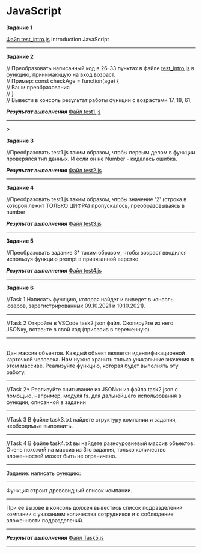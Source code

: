 # JavaScript
**Задание 1**

[Файл test_intro.js](https://github.com/narshinova/JavaScript#:~:text=last%20month-,test_intro.js,-Rename%20file) Introduction JavaScript<hr>

**Задание 2**

// Преобразовать написанный код в 26-33 пунктах в файле [test_intro.js](https://github.com/narshinova/JavaScript#:~:text=last%20month-,test_intro.js,-Rename%20file) в функцию, принимающую на вход возраст.<br>
// Пример: const checkAge = function(age) {<br>
// Ваши преобразования<br>
// }<br>
// Вывести в консоль результат работы функции с возрастами 17, 18, 61,<br>

***Результат выполнения***
[Файл test1.js](https://github.com/narshinova/JavaScript/blob/main/test1.js)<hr>                                                                       >

**Задание 3**

//Преобразовать test1.js таким образом, чтобы первым делом в функции проверялся тип данных. И если он не Number - кидалась ошибка.

***Результат выполнения***
[Файл test2.js](https://github.com/narshinova/JavaScript/blob/main/test2.js)<hr>   

**Задание 4**

//Преобразовать test1.js таким образом, чтобы значение '2' (строка в которой лежит ТОЛЬКО ЦИФРА) пропускалось, преобразовываясь в number

***Результат выполнения***
[Файл test3.js](https://github.com/narshinova/JavaScript/blob/main/test3.js)<hr>   

**Задание 5**

//Преобразовать задание 3* таким образом, чтобы возраст вводился используя функцию prompt в привязанной верстке

***Результат выполнения***
[Файл test4.js](https://github.com/narshinova/JavaScript/blob/main/test4.js)<hr> 


**Задание 6**

//Task 1.Написать функцию, которая найдет и выведет в консоль юзеров, зарегистрированных 09.10.2021 и 10.10.2021).<hr>
//Task 2 Откройте в VSCode task2.json файл. Скопируйте из него JSONку, вставьте в свой код (присвоив в переменную).<hr>     
  Дан массив объектов. Каждый объект является идентификационной карточкой человека. Нам нужно хранить только уникальные значения в этом массиве. Реализуйте функцию, которая будет выполнять эту работу.<hr>
//Task 2* Реализуйте считывание из JSONки из файла task2.json с помощью, например, модуля fs. для дальнейшего использования в функции, описанной в задании<hr>
//Task 3 В файле task3.txt найдете структуру компании и задания, необходимые выполнить.<hr>
//Task 4 В файле task4.txt вы найдете разноуровневый массив объектов. Очень похожий на массив из 3го задания, только количество вложенностей может быть не ограничено. <hr>
   Задание: написать функцию: <hr>
   Функция строит древовидный список компании.<hr>
   При ее вызове в консоль должен вывестись список подразделений компании с указанием количества сотрудников и с соблюдение вложенности подразделений.<hr>

***Результат выполнения***
[Файл Task5.js](https://github.com/narshinova/JavaScript/blob/main/Task5.js)<hr> 

